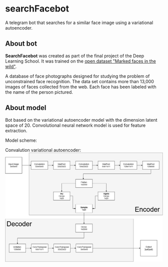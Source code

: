# searchFacebot
A telegram bot that searches for a similar face image using a variational autoencoder.

## About bot
**SearchFacebot** was created as part of the final project of the Deep Learning School.
It was trained on the [open dataset "Marked faces in the wild"](http://vis-www.cs.umass.edu/lfw/).

A database of face photographs designed for studying the problem of unconstrained face recognition.
The data set contains more than 13,000 images of faces collected from the web.
Each face has been labeled with the name of the person pictured.

## About model
Bot based on the variational autoencoder model with the dimension latent space of 20. Convolutional neural network model is used for feature extraction.

Model scheme:

Convalution variational autoencoder:
![alt text](materials/autoencoder.png "variational autoencoder model")